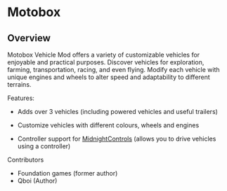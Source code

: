 # Motobox

## Overview
Motobox Vehicle Mod offers a variety of customizable vehicles for enjoyable and practical purposes. Discover vehicles for exploration, farming, transportation, racing, and even flying. Modify each vehicle with unique engines and wheels to alter speed and adaptability to different terrains.



Features:


- Adds over 3 vehicles (including powered vehicles and useful trailers)

- Customize vehicles with different colours, wheels and engines

- Controller support for [MidnightControls](https://www.curseforge.com/minecraft/mc-mods/midnightcontrols) (allows you to drive vehicles using a controller)



Contributors
- Foundation games (former author)
- Qboi (Author)
